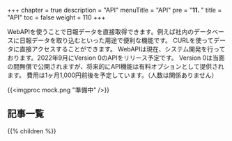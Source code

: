 +++
chapter = true
description = "API"
menuTitle = "API"
pre = "<b>11. </b>"
title = "API"
toc = false
weight = 110
+++

WebAPIを使うことで日報データを直接取得できます。例えば社内のデータベースに日報データを取り込むといった用途で便利な機能です。
CURLを使ってデータに直接アクセスすることができます。
WebAPIは現在、システム開発を行っております。2022年9月にVersion 0のAPIをリリース予定です。
Version 0は当面の間無償で公開されますが、将来的にAPI機能は有料オプションとして提供されます。
費用は1ヶ月1,000円前後を予定しています。（人数は関係ありません）

{{<imgproc mock.png "準備中" />}}


<aside id="childrenList">
<h2>記事一覧</h2>
{{% children  %}}
</aside>
